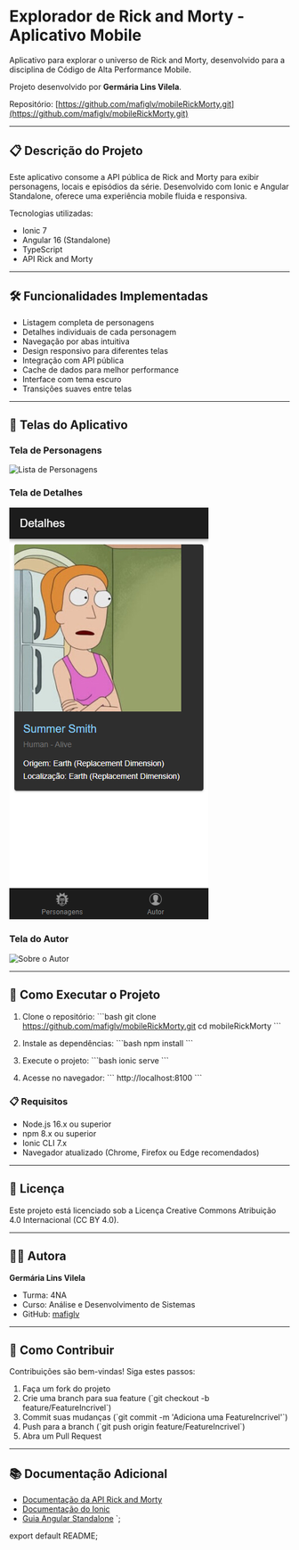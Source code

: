 # Explorador de Rick and Morty - Aplicativo Mobile

Aplicativo para explorar o universo de Rick and Morty, desenvolvido para a disciplina de Código de Alta Performance Mobile.

Projeto desenvolvido por **Germária Lins Vilela**.

Repositório: [https://github.com/mafiglv/mobileRickMorty.git](https://github.com/mafiglv/mobileRickMorty.git)

---

## 📋 Descrição do Projeto
Este aplicativo consome a API pública de Rick and Morty para exibir personagens, locais e episódios da série. Desenvolvido com Ionic e Angular Standalone, oferece uma experiência mobile fluida e responsiva.

Tecnologias utilizadas:
- Ionic 7
- Angular 16 (Standalone)
- TypeScript
- API Rick and Morty

---

## 🛠 Funcionalidades Implementadas

- Listagem completa de personagens
- Detalhes individuais de cada personagem
- Navegação por abas intuitiva
- Design responsivo para diferentes telas
- Integração com API pública
- Cache de dados para melhor performance
- Interface com tema escuro
- Transições suaves entre telas

---

## 📱 Telas do Aplicativo

### Tela de Personagens
![Lista de Personagens](personagens.png)

### Tela de Detalhes
![Detalhes do Personagem](screenshots/detalhes.png)

### Tela do Autor
![Sobre o Autor](screenshots/author.png)

---

## 🚀 Como Executar o Projeto

1. Clone o repositório:
   \`\`\`bash
   git clone https://github.com/mafiglv/mobileRickMorty.git
   cd mobileRickMorty
   \`\`\`

2. Instale as dependências:
   \`\`\`bash
   npm install
   \`\`\`

3. Execute o projeto:
   \`\`\`bash
   ionic serve
   \`\`\`

4. Acesse no navegador:
   \`\`\`
   http://localhost:8100
   \`\`\`

### 📋 Requisitos
- Node.js 16.x ou superior
- npm 8.x ou superior
- Ionic CLI 7.x
- Navegador atualizado (Chrome, Firefox ou Edge recomendados)

---

## 📝 Licença

Este projeto está licenciado sob a Licença Creative Commons Atribuição 4.0 Internacional (CC BY 4.0).

---

## 👩‍💻 Autora

**Germária Lins Vilela**  
- Turma: 4NA  
- Curso: Análise e Desenvolvimento de Sistemas  
- GitHub: [mafiglv](https://github.com/mafiglv)  

---

## 🤝 Como Contribuir

Contribuições são bem-vindas! Siga estes passos:

1. Faça um fork do projeto
2. Crie uma branch para sua feature (\`git checkout -b feature/FeatureIncrivel\`)
3. Commit suas mudanças (\`git commit -m 'Adiciona uma FeatureIncrivel'\`)
4. Push para a branch (\`git push origin feature/FeatureIncrivel\`)
5. Abra um Pull Request

---

## 📚 Documentação Adicional

- [Documentação da API Rick and Morty](https://rickandmortyapi.com/documentation)
- [Documentação do Ionic](https://ionicframework.com/docs)
- [Guia Angular Standalone](https://angular.io/guide/standalone-components)
`;

export default README;
